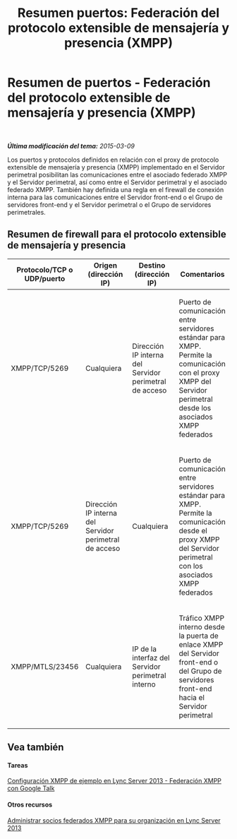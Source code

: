 ﻿---
title: "Resumen puertos: Federación del protocolo extensible de mensajería y presencia (XMPP)"
TOCTitle: "Résumé des ports - Féd. XMPP (Extensible Messaging and Presence Protocol)"
ms:assetid: 62e98fab-7add-4983-a3fa-dbe74e1c3849
ms:mtpsurl: https://technet.microsoft.com/es-es/library/JJ618371(v=OCS.15)
ms:contentKeyID: 49115289
ms.date: 01/07/2017
mtps_version: v=OCS.15
ms.translationtype: HT
---

# Resumen de puertos - Federación del protocolo extensible de mensajería y presencia (XMPP)

 

_**Última modificación del tema:** 2015-03-09_

Los puertos y protocolos definidos en relación con el proxy de protocolo extensible de mensajería y presencia (XMPP) implementado en el Servidor perimetral posibilitan las comunicaciones entre el asociado federado XMPP y el Servidor perimetral, así como entre el Servidor perimetral y el asociado federado XMPP. También hay definida una regla en el firewall de conexión interna para las comunicaciones entre el Servidor front-end o el Grupo de servidores front-end y el Servidor perimetral o el Grupo de servidores perimetrales.

## Resumen de firewall para el protocolo extensible de mensajería y presencia


<table>
<colgroup>
<col style="width: 25%" />
<col style="width: 25%" />
<col style="width: 25%" />
<col style="width: 25%" />
</colgroup>
<thead>
<tr class="header">
<th>Protocolo/TCP o UDP/puerto</th>
<th>Origen (dirección IP)</th>
<th>Destino (dirección IP)</th>
<th>Comentarios</th>
</tr>
</thead>
<tbody>
<tr class="odd">
<td><p>XMPP/TCP/5269</p></td>
<td><p>Cualquiera</p></td>
<td><p>Dirección IP interna del Servidor perimetral de acceso</p></td>
<td><p>Puerto de comunicación entre servidores estándar para XMPP. Permite la comunicación con el proxy XMPP del Servidor perimetral desde los asociados XMPP federados</p></td>
</tr>
<tr class="even">
<td><p>XMPP/TCP/5269</p></td>
<td><p>Dirección IP interna del Servidor perimetral de acceso</p></td>
<td><p>Cualquiera</p></td>
<td><p>Puerto de comunicación entre servidores estándar para XMPP. Permite la comunicación desde el proxy XMPP del Servidor perimetral con los asociados XMPP federados</p></td>
</tr>
<tr class="odd">
<td><p>XMPP/MTLS/23456</p></td>
<td><p>Cualquiera</p></td>
<td><p>IP de la interfaz del Servidor perimetral interno</p></td>
<td><p>Tráfico XMPP interno desde la puerta de enlace XMPP del Servidor front-end o del Grupo de servidores front-end hacia el Servidor perimetral</p></td>
</tr>
</tbody>
</table>


## Vea también

#### Tareas

[Configuración XMPP de ejemplo en Lync Server 2013 - Federación XMPP con Google Talk](lync-server-2013-example-xmpp-configuration-–-xmpp-federation-with-google-talk.md)  

#### Otros recursos

[Administrar socios federados XMPP para su organización en Lync Server 2013](lync-server-2013-manage-xmpp-federated-partners-for-your-organization.md)

